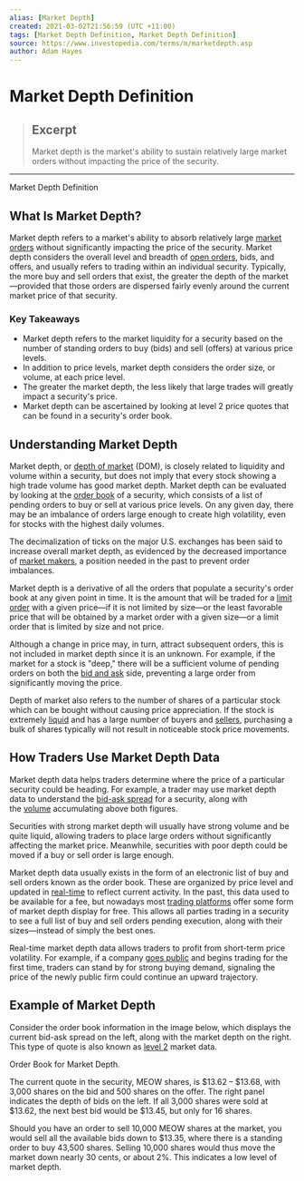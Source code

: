 ```yaml
---
alias: [Market Depth]
created: 2021-03-02T21:56:59 (UTC +11:00)
tags: [Market Depth Definition, Market Depth Definition]
source: https://www.investopedia.com/terms/m/marketdepth.asp
author: Adam Hayes
---
```


# Market Depth Definition

> ## Excerpt
> Market depth is the market's ability to sustain relatively large market orders without impacting the price of the security.

---

Market Depth Definition
## What Is Market Depth?

Market depth refers to a market's ability to absorb relatively large [market orders](https://www.investopedia.com/terms/m/marketorder.asp) without significantly impacting the price of the security. Market depth considers the overall level and breadth of [open orders](https://www.investopedia.com/terms/o/openorder.asp), bids, and offers, and usually refers to trading within an individual security. Typically, the more buy and sell orders that exist, the greater the depth of the market—provided that those orders are dispersed fairly evenly around the current market price of that security.

### Key Takeaways

-   Market depth refers to the market liquidity for a security based on the number of standing orders to buy (bids) and sell (offers) at various price levels.
-   In addition to price levels, market depth considers the order size, or volume, at each price level.
-   The greater the market depth, the less likely that large trades will greatly impact a security's price.
-   Market depth can be ascertained by looking at level 2 price quotes that can be found in a security's order book.

## Understanding Market Depth

Market depth, or [depth of market](https://www.investopedia.com/terms/d/depth-of-market.asp) (DOM), is closely related to liquidity and volume within a security, but does not imply that every stock showing a high trade volume has good market depth. Market depth can be evaluated by looking at the [order book](https://www.investopedia.com/terms/o/order-book.asp) of a security, which consists of a list of pending orders to buy or sell at various price levels. On any given day, there may be an imbalance of orders large enough to create high volatility, even for stocks with the highest daily volumes.

The decimalization of ticks on the major U.S. exchanges has been said to increase overall market depth, as evidenced by the decreased importance of [market makers](https://www.investopedia.com/terms/m/marketmaker.asp), a position needed in the past to prevent order imbalances.

Market depth is a derivative of all the orders that populate a security's order book at any given point in time. It is the amount that will be traded for a [limit order](https://www.investopedia.com/terms/l/limitorder.asp) with a given price—if it is not limited by size—or the least favorable price that will be obtained by a market order with a given size—or a limit order that is limited by size and not price.

Although a change in price may, in turn, attract subsequent orders, this is not included in market depth since it is an unknown. For example, if the market for a stock is "deep," there will be a sufficient volume of pending orders on both the [bid and ask](https://www.investopedia.com/terms/b/bid-and-ask.asp) side, preventing a large order from significantly moving the price.

Depth of market also refers to the number of shares of a particular stock which can be bought without causing price appreciation. If the stock is extremely [liquid](https://www.investopedia.com/terms/l/liquidity.asp) and has a large number of buyers and [sellers](https://www.investopedia.com/terms/s/seller.asp), purchasing a bulk of shares typically will not result in noticeable stock price movements.

## How Traders Use Market Depth Data

Market depth data helps traders determine where the price of a particular security could be heading. For example, a trader may use market depth data to understand the [bid-ask spread](https://www.investopedia.com/terms/b/bid-askspread.asp) for a security, along with the [volume](https://www.investopedia.com/terms/v/volume.asp) accumulating above both figures.

Securities with strong market depth will usually have strong volume and be quite liquid, allowing traders to place large orders without significantly affecting the market price. Meanwhile, securities with poor depth could be moved if a buy or sell order is large enough.

Market depth data usually exists in the form of an electronic list of buy and sell orders known as the order book. These are organized by price level and updated in [real-time](https://www.investopedia.com/terms/r/real_time.asp) to reflect current activity. In the past, this data used to be available for a fee, but nowadays most [trading platforms](https://www.investopedia.com/terms/t/trading-platform.asp) offer some form of market depth display for free. This allows all parties trading in a security to see a full list of buy and sell orders pending execution, along with their sizes—instead of simply the best ones.

Real-time market depth data allows traders to profit from short-term price volatility. For example, if a company [goes public](https://www.investopedia.com/terms/g/goingpublic.asp) and begins trading for the first time, traders can stand by for strong buying demand, signaling the price of the newly public firm could continue an upward trajectory.

## Example of Market Depth

Consider the order book information in the image below, which displays the current bid-ask spread on the left, along with the market depth on the right. This type of quote is also known as [level 2](https://www.investopedia.com/terms/l/level2.asp) market data.

Order Book for Market Depth.

The current quote in the security, MEOW shares, is $13.62 – $13.68, with 3,000 shares on the bid and 500 shares on the offer. The right panel indicates the depth of bids on the left. If all 3,000 shares were sold at $13.62, the next best bid would be $13.45, but only for 16 shares.

Should you have an order to sell 10,000 MEOW shares at the market, you would sell all the available bids down to $13.35, where there is a standing order to buy 43,500 shares. Selling 10,000 shares would thus move the market down nearly 30 cents, or about 2%. This indicates a low level of market depth.
